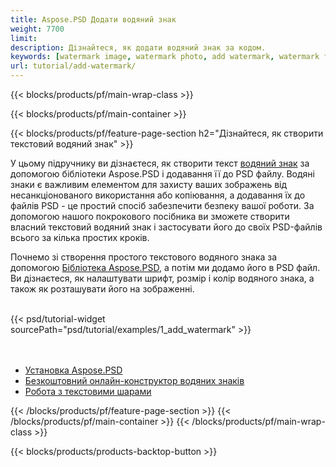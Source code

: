 ```yaml
---
title: Aspose.PSD Додати водяний знак
weight: 7700
limit: 
description: Дізнайтеся, як додати водяний знак за кодом.
keywords: [watermark image, watermark photo, add watermark, watermark for psd, export psd, open photoshop file, psd file preview, watermark photoshop]
url: tutorial/add-watermark/
---
```


{{< blocks/products/pf/main-wrap-class >}}


{{< blocks/products/pf/main-container >}}


{{< blocks/products/pf/feature-page-section h2="Дізнайтеся, як створити текстовий водяний знак" >}}

<p>
У цьому підручнику ви дізнаєтеся, як створити текст <a href="https://products.aspose.app/psd/watermark">водяний знак</a> за допомогою бібліотеки Aspose.PSD і додавання її до PSD файлу. Водяні знаки є важливим елементом для захисту ваших зображень від несанкціонованого використання або копіювання, а додавання їх до файлів PSD - це простий спосіб забезпечити безпеку вашої роботи. За допомогою нашого покрокового посібника ви зможете створити власний текстовий водяний знак і застосувати його до своїх PSD-файлів всього за кілька простих кроків.
</p>

<p>
Почнемо зі створення простого текстового водяного знака за допомогою <a href="https://www.nuget.org/packages/Aspose.PSD">Бібліотека Aspose.PSD</a>, а потім ми додамо його в PSD файл. Ви дізнаєтеся, як налаштувати шрифт, розмір і колір водяного знака, а також як розташувати його на зображенні.
</p>

<br />
{{< psd/tutorial-widget sourcePath="psd/tutorial/examples/1_add_watermark" >}}
<br />

<br />
<br />
<div class="code-sample">
    <ul class="link-list">
        <li class="link-item"><a href="https://docs.aspose.com/psd/net/installation/">Установка Aspose.PSD</a></li>
        <li class="link-item"><a href="https://products.aspose.app/psd/watermark">Безкоштовний онлайн-конструктор водяних знаків</a></li>
        <li class="link-item"><a href="https://docs.aspose.com/psd/net/working-with-text-layers/">Робота з текстовими шарами</a></li>
    </ul>
</div>


{{< /blocks/products/pf/feature-page-section >}}
{{< /blocks/products/pf/main-container >}}
{{< /blocks/products/pf/main-wrap-class >}}

{{< blocks/products/products-backtop-button >}}

